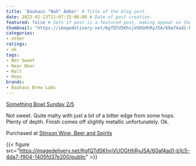 ```yaml
---
title: 'Bauhaus "Nah" Amber' # Title of the blog post.
date: 2022-02-13T11:07:15-06:00 # Date of post creation.
featured: false # Sets if post is a featured post, making appear on the home page side bar.
thumbnail: "https://imagedelivery.net/KgfQTd5KhvjVUOGHhRyJ5A/60af4ad1-b1c5-4da7-f904-1405fd37e200/thumb" # Sets thumbnail image appearing inside card on homepage.
categories:
- other
ratings:
- ok
tags:
- Not Sweet
- Near Beer
- Malt
- Hops
brands:
- Bauhaus Brew Labs
---
```


[Something Bowl Sunday 2/5](https://www.cavort.org/posts/2022-02-13-something-bowl-sunday/)

Not sweet. Quite malty with just a bit of a bitter edge from some hops. Plenty of depth. Finish comes off slightly metallic unfortunately. Ok.

Purchased at [Stinson Wine, Beer and Spirits](https://www.stinsonwbs.com)

{{< figure src="https://imagedelivery.net/KgfQTd5KhvjVUOGHhRyJ5A/60af4ad1-b1c5-4da7-f904-1405fd37e200/public" >}}
